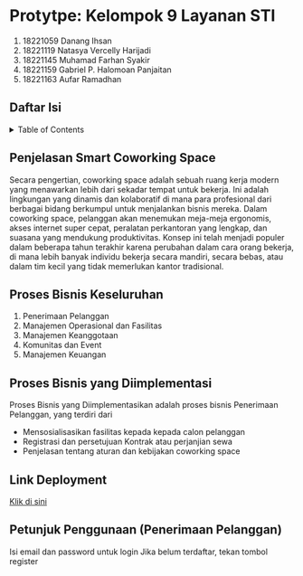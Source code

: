 # Protytpe: Kelompok 9 Layanan STI 

1. 18221059 Danang Ihsan
2. 18221119 Natasya Vercelly Harijadi
3. 18221145 Muhamad Farhan Syakir
4. 18221159 Gabriel P. Halomoan Panjaitan
5. 18221163 Aufar Ramadhan

## Daftar Isi
<details>
  <summary>Table of Contents</summary>
  <ol>
    <li>
      <a href="#penjelasan-smart-coworking-space">Penjelasan Smart Coworking Space</a>
    </li>
    <li>
      <a href="#proses-bisnis-keseluruhan">Proses Bisnis Keseluruhan</a>
    </li>
    <li>
      <a href="#proses-bisnis-yang-diimplemenasi">Proses Bisnis yang Diimplementasi</a>
    </li>
    <li>
      <a href="#link-deployment">Link Deployment</a>
    </li>
    <li>
      <a href="#petunjuk-penggunaan-yang ">Deployment</a>
    </li>
  </ol>
</details>

## Penjelasan Smart Coworking Space
Secara pengertian, coworking space adalah sebuah ruang kerja modern yang menawarkan lebih dari sekadar tempat untuk bekerja. Ini adalah lingkungan yang dinamis dan kolaboratif di mana para profesional dari berbagai bidang berkumpul untuk menjalankan bisnis mereka. Dalam coworking space, pelanggan akan menemukan meja-meja ergonomis, akses internet super cepat, peralatan perkantoran yang lengkap, dan suasana yang mendukung produktivitas. Konsep ini telah menjadi populer dalam beberapa tahun terakhir karena perubahan dalam cara orang bekerja, di mana lebih banyak individu bekerja secara mandiri, secara bebas, atau dalam tim kecil yang tidak memerlukan kantor tradisional.

## Proses Bisnis Keseluruhan 
1.  Penerimaan Pelanggan
2.  Manajemen Operasional dan Fasilitas
3.  Manajemen Keanggotaan
4.  Komunitas dan Event
5.  Manajemen Keuangan

## Proses Bisnis yang Diimplementasi
Proses Bisnis yang Diimplementasikan adalah proses bisnis Penerimaan Pelanggan, yang terdiri dari
- Mensosialisasikan fasilitas kepada kepada calon pelanggan
- Registrasi dan persetujuan Kontrak atau perjanjian sewa
- Penjelasan tentang aturan dan kebijakan coworking space


## Link Deployment
<a href="http://lesti-1-9-23.azurewebsites.net/">Klik di sini</a>

## Petunjuk Penggunaan (Penerimaan Pelanggan)
Isi email dan password untuk login
Jika belum terdaftar, tekan tombol register
